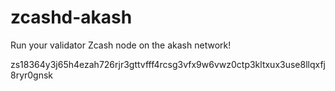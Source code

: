 # zcashd-akash

Run your validator Zcash node on the akash network!

zs18364y3j65h4ezah726rjr3gttvfff4rcsg3vfx9w6vwz0ctp3kltxux3use8llqxfj8ryr0gnsk
